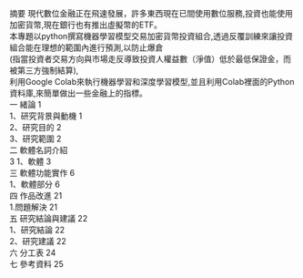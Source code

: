 摘要
現代數位金融正在飛速發展，許多東西現在已間使用數位服務,投資也能使用加密貨幣,現在銀行也有推出虛擬幣的ETF。  
本專題以python撰寫機器學習模型交易加密貨幣投資組合,透過反覆訓練來讓投資組合能在理想的範圍內進行預測,以防止爆倉    
(指當投資者交易方向與市場走反導致投資人權益數（淨值）低於最低保證金，而被第三方強制結算),  
利用Google Colab來執行機器學習和深度學習模型,並且利用Colab裡面的Python資料庫,來簡單做出一些金融上的指標。  
一 緒論	1   
  1、研究背景與動機	1  
  2、研究目的	      2  
  3、研究範圍		2  
二 軟體名詞介紹  		
  3 1、軟體 	3  
三 軟體功能實作	 6  
  1、軟體部分	     6  
四 作品改進		21  
  1.問題解決			21   
五 研究結論與建議			22  
  1、研究結論 	 	22  
  2、研究建議	22  
六 分工表	24  
七 參考資料	25  

